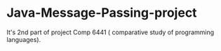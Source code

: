 # Java-Message-Passing-project
It's 2nd part of project Comp 6441 ( comparative study of programming languages). 
